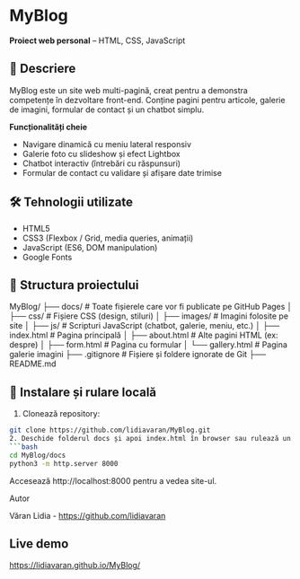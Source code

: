 # MyBlog

**Proiect web personal** – HTML, CSS, JavaScript

## 📌 Descriere
MyBlog este un site web multi-pagină, creat pentru a demonstra competențe în dezvoltare front-end. Conține pagini pentru articole, galerie de imagini, formular de contact și un chatbot simplu.

**Funcționalități cheie**
- Navigare dinamică cu meniu lateral responsiv
- Galerie foto cu slideshow și efect Lightbox
- Chatbot interactiv (întrebări cu răspunsuri)
- Formular de contact cu validare și afișare date trimise

## 🛠️ Tehnologii utilizate
- HTML5
- CSS3 (Flexbox / Grid, media queries, animații)
- JavaScript (ES6, DOM manipulation)
- Google Fonts

## 📂 Structura proiectului
MyBlog/
├── docs/               # Toate fișierele care vor fi publicate pe GitHub Pages
│   ├── css/            # Fișiere CSS (design, stiluri)
│   ├── images/         # Imagini folosite pe site
│   ├── js/             # Scripturi JavaScript (chatbot, galerie, meniu, etc.)
│   ├── index.html      # Pagina principală
│   ├── about.html      # Alte pagini HTML (ex: despre)
│   ├── form.html       # Pagina cu formular
│   └── gallery.html    # Pagina galerie imagini
├── .gitignore          # Fișiere și foldere ignorate de Git
├── README.md      

## 🚀 Instalare și rulare locală
1. Clonează repository:
```bash
git clone https://github.com/lidiavaran/MyBlog.git
2. Deschide folderul docs și apoi index.html în browser sau rulează un server local:
```bash
cd MyBlog/docs
python3 -m http.server 8000
```
Accesează http://localhost:8000 pentru a vedea site-ul.

Autor

Văran Lidia - https://github.com/lidiavaran

## Live demo
https://lidiavaran.github.io/MyBlog/
